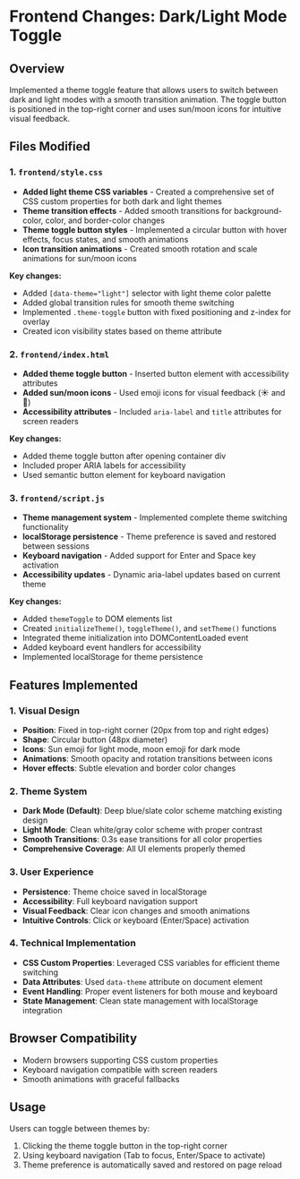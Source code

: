 # Frontend Changes: Dark/Light Mode Toggle

## Overview
Implemented a theme toggle feature that allows users to switch between dark and light modes with a smooth transition animation. The toggle button is positioned in the top-right corner and uses sun/moon icons for intuitive visual feedback.

## Files Modified

### 1. `frontend/style.css`
- **Added light theme CSS variables** - Created a comprehensive set of CSS custom properties for both dark and light themes
- **Theme transition effects** - Added smooth transitions for background-color, color, and border-color changes
- **Theme toggle button styles** - Implemented a circular button with hover effects, focus states, and smooth animations
- **Icon transition animations** - Created smooth rotation and scale animations for sun/moon icons

**Key changes:**
- Added `[data-theme="light"]` selector with light theme color palette
- Added global transition rules for smooth theme switching
- Implemented `.theme-toggle` button with fixed positioning and z-index for overlay
- Created icon visibility states based on theme attribute

### 2. `frontend/index.html`
- **Added theme toggle button** - Inserted button element with accessibility attributes
- **Added sun/moon icons** - Used emoji icons for visual feedback (☀️ and 🌙)
- **Accessibility attributes** - Included `aria-label` and `title` attributes for screen readers

**Key changes:**
- Added theme toggle button after opening container div
- Included proper ARIA labels for accessibility
- Used semantic button element for keyboard navigation

### 3. `frontend/script.js`
- **Theme management system** - Implemented complete theme switching functionality
- **localStorage persistence** - Theme preference is saved and restored between sessions
- **Keyboard navigation** - Added support for Enter and Space key activation
- **Accessibility updates** - Dynamic aria-label updates based on current theme

**Key changes:**
- Added `themeToggle` to DOM elements list
- Created `initializeTheme()`, `toggleTheme()`, and `setTheme()` functions
- Integrated theme initialization into DOMContentLoaded event
- Added keyboard event handlers for accessibility
- Implemented localStorage for theme persistence

## Features Implemented

### 1. Visual Design
- **Position**: Fixed in top-right corner (20px from top and right edges)
- **Shape**: Circular button (48px diameter)
- **Icons**: Sun emoji for light mode, moon emoji for dark mode
- **Animations**: Smooth opacity and rotation transitions between icons
- **Hover effects**: Subtle elevation and border color changes

### 2. Theme System
- **Dark Mode (Default)**: Deep blue/slate color scheme matching existing design
- **Light Mode**: Clean white/gray color scheme with proper contrast
- **Smooth Transitions**: 0.3s ease transitions for all color properties
- **Comprehensive Coverage**: All UI elements properly themed

### 3. User Experience
- **Persistence**: Theme choice saved in localStorage
- **Accessibility**: Full keyboard navigation support
- **Visual Feedback**: Clear icon changes and smooth animations
- **Intuitive Controls**: Click or keyboard (Enter/Space) activation

### 4. Technical Implementation
- **CSS Custom Properties**: Leveraged CSS variables for efficient theme switching
- **Data Attributes**: Used `data-theme` attribute on document element
- **Event Handling**: Proper event listeners for both mouse and keyboard
- **State Management**: Clean state management with localStorage integration

## Browser Compatibility
- Modern browsers supporting CSS custom properties
- Keyboard navigation compatible with screen readers
- Smooth animations with graceful fallbacks

## Usage
Users can toggle between themes by:
1. Clicking the theme toggle button in the top-right corner
2. Using keyboard navigation (Tab to focus, Enter/Space to activate)
3. Theme preference is automatically saved and restored on page reload